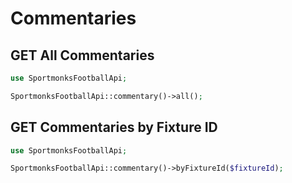 # Commentaries

## GET All Commentaries

```php
use SportmonksFootballApi;

SportmonksFootballApi::commentary()->all();
```

## GET Commentaries by Fixture ID

```php
use SportmonksFootballApi;

SportmonksFootballApi::commentary()->byFixtureId($fixtureId);
```